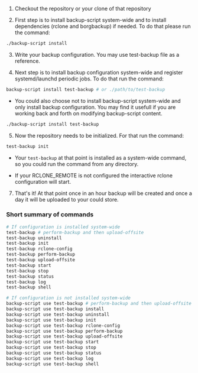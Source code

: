 1. Checkout the repository or your clone of that repository

2. First step is to install backup-script system-wide and to install dependencies (rclone and borgbackup) if needed. To do that please run the command:

```sh
./backup-script install
```

3. Write your backup configuration. You may use test-backup file as a reference.

4. Next step is to install backup configuration system-wide and register systemd/launchd periodic jobs. To do that run the command:

```sh
backup-script install test-backup # or ./path/to/test-backup
```

* You could also choose not to install backup-script system-wide and only install backup configuration. You may find it usefull if you are working back and forth on modifying backup-script content.

```sh
./backup-script install test-backup
```

5. Now the repository needs to be initialized. For that run the command:
```sh
test-backup init
```

* Your ``test-backup`` at that point is installed as a system-wide command, so you could run the command from any directory.

* If your RCLONE_REMOTE is not configured the interactive rclone configuration will start.

7. That's it! At that point once in an hour backup will be created and once a day it will be uploaded to your could store.

### Short summary of commands
```sh
# If configuration is installed system-wide
test-backup # perform-backup and then upload-offsite
test-backup uninstall
test-backup init
test-backup rclone-config
test-backup perform-backup
test-backup upload-offsite
test-backup start
test-backup stop
test-backup status
test-backup log
test-backup shell

# If configuration is not installed system-wide
backup-script use test-backup # perform-backup and then upload-offsite
backup-script use test-backup install
backup-script use test-backup uninstall
backup-script use test-backup init
backup-script use test-backup rclone-config
backup-script use test-backup perform-backup
backup-script use test-backup upload-offsite
backup-script use test-backup start
backup-script use test-backup stop
backup-script use test-backup status
backup-script use test-backup log
backup-script use test-backup shell
```
